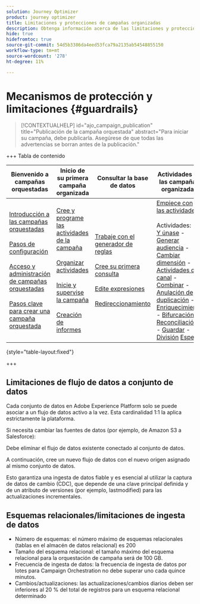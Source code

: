 ```yaml
---
solution: Journey Optimizer
product: journey optimizer
title: Limitaciones y protecciones de campañas organizadas
description: Obtenga información acerca de las limitaciones y protecciones de campañas orquestadas
hide: true
hidefromtoc: true
source-git-commit: 54d5b3386da4eed53fca79a2135ab54548855150
workflow-type: tm+mt
source-wordcount: '278'
ht-degree: 11%

---
```


# Mecanismos de protección y limitaciones {#guardrails}

>[!CONTEXTUALHELP]
>id="ajo_campaign_publication"
>title="Publicación de la campaña orquestada"
>abstract="Para iniciar su campaña, debe publicarla. Asegúrese de que todas las advertencias se borran antes de la publicación."

+++ Tabla de contenido

| Bienvenido a campañas orquestadas | Inicio de su primera campaña organizada | Consultar la base de datos | Actividades de las campañas organizadas |
|---|---|---|---|
| [Introducción a las campañas orquestadas](gs-orchestrated-campaigns.md)<br/><br/>[Pasos de configuración](configuration-steps.md)<br/><br/>[Acceso y administración de campañas orquestadas](access-manage-orchestrated-campaigns.md)<br/><br/>[Pasos clave para crear una campaña orquestada](gs-campaign-creation.md) | [Cree y programe las actividades de la campaña](create-orchestrated-campaign.md)<br/><br/>[Organizar actividades](orchestrate-activities.md)<br/><br/>[Inicie y supervise la campaña](start-monitor-campaigns.md)<br/><br/>[Creación de informes](reporting-campaigns.md) | [Trabaje con el generador de reglas](orchestrated-rule-builder.md)<br/><br/>[Cree su primera consulta](build-query.md)<br/><br/>[Edite expresiones](edit-expressions.md)<br/><br/>[Redireccionamiento](retarget.md) | [Empiece con las actividades](activities/about-activities.md)<br/><br/>Actividades:<br/>[Y únase](activities/and-join.md) - [Generar audiencia](activities/build-audience.md) - [Cambiar dimensión](activities/change-dimension.md) - [Actividades de canal](activities/channels.md) - [Combinar](activities/combine.md) - [Anulación de duplicación](activities/deduplication.md) - [Enriquecimiento](activities/enrichment.md) - [Bifurcación](activities/fork.md) - [Reconciliación](activities/reconciliation.md) - [Guardar](activities/save-audience.md) - [División](activities/split.md) [Espera](activities/wait.md) |

{style="table-layout:fixed"}

+++

## Limitaciones de flujo de datos a conjunto de datos

Cada conjunto de datos en Adobe Experience Platform solo se puede asociar a un flujo de datos activo a la vez. Esta cardinalidad 1:1 la aplica estrictamente la plataforma.

Si necesita cambiar las fuentes de datos (por ejemplo, de Amazon S3 a Salesforce):

Debe eliminar el flujo de datos existente conectado al conjunto de datos.

A continuación, cree un nuevo flujo de datos con el nuevo origen asignado al mismo conjunto de datos.

Esto garantiza una ingesta de datos fiable y es esencial al utilizar la captura de datos de cambio (CDC), que depende de una clave principal definida y de un atributo de versiones (por ejemplo, lastmodified) para las actualizaciones incrementales.


## Esquemas relacionales/limitaciones de ingesta de datos

* Número de esquemas: el número máximo de esquemas relacionales (tablas en el almacén de datos relacional) es 200
* Tamaño del esquema relacional: el tamaño máximo del esquema relacional para la orquestación de campaña será de 100 GB.
* Frecuencia de ingesta de datos: la frecuencia de ingesta de datos por lotes para Campaign Orchestration no debe superar uno cada quince minutos.
* Cambios/actualizaciones: las actualizaciones/cambios diarios deben ser inferiores al 20 % del total de registros para un esquema relacional determinado